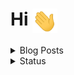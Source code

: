 # Hi <img src = "https://github.com/ajitirto/ajitirto/blob/main/wavehand.gif" width = "40" align="center">

<!-- BLOG-POST-LIST:START -->
<details>
	<summary>Blog Posts</summary>
    <ul>
        <a href="https://medium.com/@ajitirtoprayogo/alias-di-bash-linux-554d7936bdeb">Alias di Bash Linux</a>
    </ul>
</details>

<details>
	<summary>Status</summary>
	<img src="https://github-readme-stats.vercel.app/api/top-langs/?username=ajitirto&hide=TeX&layout=compact">
</details>